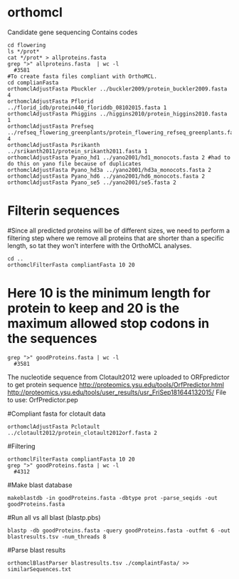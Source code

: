 # orthomcl
Candidate gene sequencing
Contains codes

```
cd flowering
ls */prot*
cat */prot* > allproteins.fasta
grep ">" allproteins.fasta  | wc -l
  #3581
#To create fasta files compliant with OrthoMCL.
cd complianFasta
orthomclAdjustFasta Pbuckler ../buckler2009/protein_buckler2009.fasta 4
orthomclAdjustFasta Pflorid ../florid_idb/protein440_floriddb_08102015.fasta 1
orthomclAdjustFasta Phiggins ../higgins2010/protein_higgins2010.fasta 1
orthomclAdjustFasta Prefseq ../refseq_flowering_greenplants/protein_flowering_refseq_greenplants.fasta 4
orthomclAdjustFasta Psrikanth ../srikanth2011/protein_srikanth2011.fasta 1
orthomclAdjustFasta Pyano_hd1 ../yano2001/hd1_monocots.fasta 2 #had to do this on yano file because of duplicates
orthomclAdjustFasta Pyano_hd3a ../yano2001/hd3a_monocots.fasta 2
orthomclAdjustFasta Pyano_hd6 ../yano2001/hd6_monocots.fasta 2
orthomclAdjustFasta Pyano_se5 ../yano2001/se5.fasta 2
```
# Filterin sequences
#Since all predicted proteins will be of different sizes, we need to perform a filtering step where we remove all proteins that are shorter than a specific length, so tat they won't interfere with the OrthoMCL analyses.

```
cd ..
orthomclFilterFasta compliantFasta 10 20
```

# Here 10 is the minimum length for protein to keep and 20 is the maximum allowed stop codons in the sequences
```
grep ">" goodProteins.fasta | wc -l
  #3581
```
The nucleotide sequence from Clotault2012 were uploaded to ORFpredictor to get protein sequence
http://proteomics.ysu.edu/tools/OrfPredictor.html
http://proteomics.ysu.edu/tools/user_results/usr_FriSep181644132015/
File to use: OrfPredictor.pep

#Compliant fasta for clotault data
```
orthomclAdjustFasta Pclotault ../clotault2012/protein_clotault2012orf.fasta 2
```

#Filtering
```
orthomclFilterFasta compliantFasta 10 20
grep ">" goodProteins.fasta | wc -l
  #4312
```
#Make blast database
 ```
 makeblastdb -in goodProteins.fasta -dbtype prot -parse_seqids -out goodProteins.fasta
```
#Run all vs all blast (blastp.pbs)
```
blastp -db goodProteins.fasta -query goodProteins.fasta -outfmt 6 -out blastresults.tsv -num_threads 8
```
#Parse blast results
```
orthomclBlastParser blastresults.tsv ./complaintFasta/ >> similarSequences.txt
```
